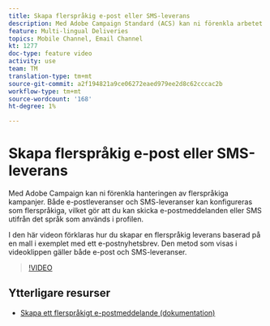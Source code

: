 ```yaml
---
title: Skapa flerspråkig e-post eller SMS-leverans
description: Med Adobe Campaign Standard (ACS) kan ni förenkla arbetet med att skicka flerspråkiga kampanjer. Både e-postleveranser och SMS-leveranser kan konfigureras som flerspråkiga, vilket gör att du kan skicka e-postmeddelanden eller SMS utifrån det språk som används i profilen. Det tillvägagångssätt som visas i videoklippen gäller både e-post och SMS-leveranser.
feature: Multi-lingual Deliveries
topics: Mobile Channel, Email Channel
kt: 1277
doc-type: feature video
activity: use
team: TM
translation-type: tm+mt
source-git-commit: a2f194821a9ce06272eaed979ee2d8c62cccac2b
workflow-type: tm+mt
source-wordcount: '168'
ht-degree: 1%

---
```



# Skapa flerspråkig e-post eller SMS-leverans

Med Adobe Campaign kan ni förenkla hanteringen av flerspråkiga kampanjer. Både e-postleveranser och SMS-leveranser kan konfigureras som flerspråkiga, vilket gör att du kan skicka e-postmeddelanden eller SMS utifrån det språk som används i profilen.

I den här videon förklaras hur du skapar en flerspråkig leverans baserad på en mall i exemplet med ett e-postnyhetsbrev. Den metod som visas i videoklippen gäller både e-post och SMS-leveranser.

>[!VIDEO](https://video.tv.adobe.com/v/23252?quality=12)

## Ytterligare resurser

* [Skapa ett flerspråkigt e-postmeddelande (dokumentation)](https://docs.adobe.com/content/help/en/campaign-standard/using/communication-channels/email-messages/creating-a-multilingual-email.html)
